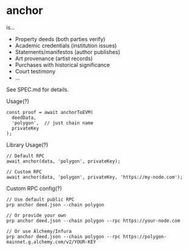 # anchor
is...

- Property deeds (both parties verify)
- Academic credentials (institution issues)
- Statements/manifestos (author publishes)
- Art provenance (artist records)
- Purchases with historical significance
- Court testimony
- ...

See SPEC.md for details.

Usage(?)

```
const proof = await anchorToEVM(
  deedData,
  'polygon',  // just chain name
  privateKey
);
```

Library Usage(?)

```
// Default RPC
await anchor(data, 'polygon', privateKey);

// Custom RPC
await anchor(data, 'polygon', privateKey, 'https://my-node.com');
```

Custom RPC config(?)

```
// Use default public RPC
prp anchor deed.json --chain polygon

// Or provide your own
prp anchor deed.json --chain polygon --rpc https://your-node.com

// Or use Alchemy/Infura
prp anchor deed.json --chain polygon --rpc https://polygon-mainnet.g.alchemy.com/v2/YOUR-KEY
```
